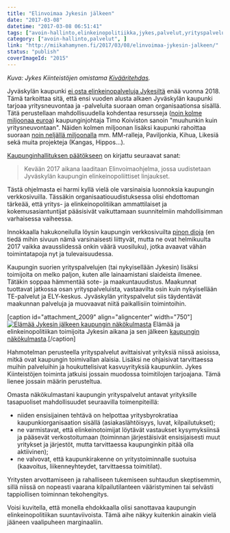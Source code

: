```yaml
---
title: "Elinvoimaa Jykesin jälkeen"
date: "2017-03-08"
datetime: "2017-03-08 06:51:41"
tags: ["avoin-hallinto,elinkeinopolitiikka,jykes,palvelut,yrityspalvelut", ]
category: ["avoin-hallinto,palvelut", ]
link: "http://miikahamynen.fi/2017/03/08/elinvoimaa-jykesin-jalkeen/"
status: "publish"
coverImageId: "2015"
---
```


_Kuva: Jykes Kiinteistöjen omistama [Kivääritehdas](https://commons.wikimedia.org/wiki/File:Kivääritehdas_2011-03-07.jpg)._

Jyväskylän kaupunki [ei osta elinkeinopalveluja Jykesiltä](http://www.jykes.fi/fi/ajankohtaista/uutiset/jykes-oyn-omistajakuntien-elinkeinotoimintojen-uudelleenjarjestaminen/) enää vuonna 2018. Tämä tarkoittaa sitä, että ensi vuoden alusta alkaen Jyväskylän kaupunki tarjoaa yritysneuvontaa ja -palveluita suoraan oman organisaationsa sisällä. Tätä perustellaan mahdollisuudella kohdentaa resursseja ([noin kolme miljoonaa euroa](http://www.surkkari.fi/pdf/2016/63_Keskiviikko_14.12/SY_20161214_07.PDF)) kaupunginjohtaja Timo Koiviston sanoin "muuhunkin kuin yritysneuvontaan". Näiden kolmen miljoonan lisäksi kaupunki rahoittaa suoraan [noin neljällä miljoonalla](http://www.jkl.fi/info/talous/ta-2017/final/kayttotalous/konsernihallinto/elty) mm. MM-ralleja, Paviljonkia, Kihua, Likesiä sekä muita projekteja (Kangas, Hippos...).

[Kaupunginhallituksen päätökseen](http://julkinen.jkl.fi:8082/ktwebbin/ktproxy2.dll?doctype=3&docid=926726) on kirjattu seuraavat sanat:

> Kevään 2017 aikana laaditaan Elinvoimaohjelma, jossa uudistetaan Jyväskylän kaupungin elinkeinopoliittiset linjaukset.

Tästä ohjelmasta ei harmi kyllä vielä ole varsinaisia luonnoksia kaupungin verkkosivuilla. Tässäkin organisaatiouudistuksessa olisi ehdottoman tärkeää, että yritys- ja elinkeinopolitiikan ammattilaiset ja kokemusasiantuntijat pääsisivät vaikuttamaan suunnitelmiin mahdollisimman varhaisessa vaiheessa.

Innokkaalla hakukoneilulla löysin kaupungin verkkosivuilta [pinon dioja](http://www.jyvaskyla.fi/instancedata/prime_product_julkaisu/jyvaskyla/embeds/jyvaskylawwwstructure/88926_uusi_elinvoima_14022017.pdf) (en tiedä mihin sivuun nämä varsinaisesti liittyvät, mutta ne ovat helmikuulta 2017 vaikka avausslidessä onkin väärä vuosiluku), jotka avaavat vähän toimintatapoja nyt ja tulevaisuudessa.

Kaupungin suorien yrityspalvelujen (tai nykyisellään Jykesin) lisäksi toimijoita on melko paljon, kuten alle lainaamistani slaideista ilmenee. Tätäkin soppaa hämmentää sote- ja maakuntauudistus. Maakunnat tuottavat jatkossa osan yrityspalveluista, vastaavilta osin kuin nykyisellään TE-palvelut ja ELY-keskus. Jyväskylän yrityspalvelut siis täydentävät maakunnan palveluja ja muovaavat niitä paikallisiin toimintoihin.

\[caption id="attachment\_2009" align="aligncenter" width="750"\][![Elämää Jykesin jälkeen kaupungin näkökulmasta](http://miikahamynen.fi/wp-content/uploads/2017/03/yrityskehitys.png)](http://miikahamynen.fi/wp-content/uploads/2017/03/yrityskehitys.png) Elämää ja elinkeinopolitiikan toimijoita Jykesin aikana ja sen jälkeen [kaupungin näkökulmasta](http://www.jyvaskyla.fi/instancedata/prime_product_julkaisu/jyvaskyla/embeds/jyvaskylawwwstructure/88926_uusi_elinvoima_14022017.pdf).\[/caption\]

Hahmotelman perusteella yrityspalvelut avittaisivat yrityksiä niissä asioissa, mitkä ovat kaupungin toimivallan alaisia. Lisäksi ne ohjaisivat tarvittaessa muihin palveluihin ja houkuttelisivat kasvuyrityksiä kaupunkiin. Jykes Kiinteistöjen toiminta jatkuisi jossain muodossa toimitilojen tarjoajana. Tämä lienee jossain määrin perusteltua.

Omasta näkökulmastani kaupungin yrityspalvelut antavat yrityksille tasapuoliset mahdollisuudet seuraavilla toimenpiteillä:

- niiden ensisijainen tehtävä on helpottaa yritysbyrokratiaa kaupunkiorganisaation sisällä (asiakaslähtöisyys, luvat, kilpailutukset);
- ne varmistavat, että elinkeinotoimijat löytävät vastaukset kysymyksiinsä ja pääsevät verkostoitumaan (toiminnan järjestäisivät ensisijaisesti muut yritykset ja järjestöt, mutta tarvittaessa kaupunginkin pitää olla aktiivinen);
- ne valvovat, että kaupunkirakenne on yritystoiminnalle suotuisa (kaavoitus, liikenneyhteydet, tarvittaessa toimitilat).

Yritysten arvottamiseen ja rahalliseen tukemiseen suhtaudun skeptisemmin, sillä niissä on nopeasti vaarana kilpailutilanteen vääristyminen tai selvästi tappiollisen toiminnan tekohengitys.

Voisi kuvitella, että monella ehdokkaalla olisi sanottavaa kaupungin elinkeinopolitiikan suuntaviivoista. Tämä aihe näkyy kuitenkin ainakin vielä jääneen vaalipuheen marginaaliin.
